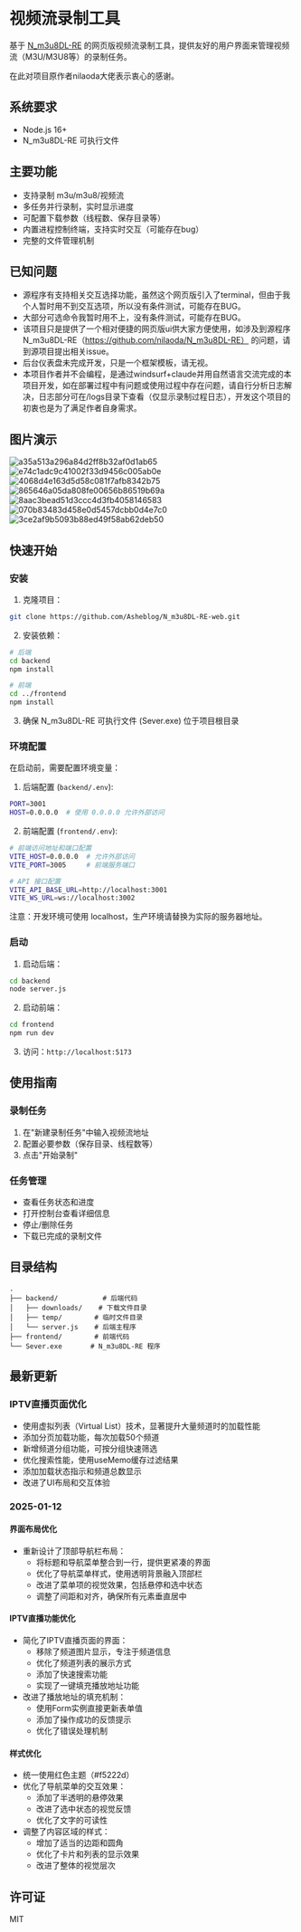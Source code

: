 # 视频流录制工具

基于 [N_m3u8DL-RE](https://github.com/nilaoda/N_m3u8DL-RE) 的网页版视频流录制工具，提供友好的用户界面来管理视频流（M3U/M3U8等）的录制任务。

在此对项目原作者nilaoda大佬表示衷心的感谢。

## 系统要求

- Node.js 16+
- N_m3u8DL-RE 可执行文件

## 主要功能

- 支持录制 m3u/m3u8/视频流
- 多任务并行录制，实时显示进度
- 可配置下载参数（线程数、保存目录等）
- 内置进程控制终端，支持实时交互（可能存在bug）
- 完整的文件管理机制

## 已知问题

 - 源程序有支持相关交互选择功能，虽然这个网页版引入了terminal，但由于我个人暂时用不到交互选项，所以没有条件测试，可能存在BUG。
 - 大部分可选命令我暂时用不上，没有条件测试，可能存在BUG。
 - 该项目只是提供了一个相对便捷的网页版ui供大家方便使用，如涉及到源程序N_m3u8DL-RE（https://github.com/nilaoda/N_m3u8DL-RE） 的问题，请到源项目提出相关issue。
 - 后台仪表盘未完成开发，只是一个框架模板，请无视。
 - 本项目作者并不会编程，是通过windsurf+claude并用自然语言交流完成的本项目开发，如在部署过程中有问题或使用过程中存在问题，请自行分析日志解决，日志部分可在/logs目录下查看（仅显示录制过程日志），开发这个项目的初衷也是为了满足作者自身需求。

## 图片演示
![a35a513a296a84d2ff8b32af0d1ab65](https://github.com/user-attachments/assets/4c798bec-fea5-46cb-9751-aac99c31604d)
![e74c1adc9c41002f33d9456c005ab0e](https://github.com/user-attachments/assets/55a39c60-bbcb-49c5-884c-f56ffda7b019)
![4068d4e163d5d58c081f7afb8342b75](https://github.com/user-attachments/assets/c62b01f1-2509-4116-bff8-29356a5831dd)
![865646a05da808fe00656b86519b69a](https://github.com/user-attachments/assets/98cadd08-39d2-4d20-98a4-7abdb16b2818)
![8aac3bead51d3ccc4d3fb4058146583](https://github.com/user-attachments/assets/f0786543-bc7d-498f-8b4f-d8d66e3503e6)
![070b83483d458e0d5457dcbb0d4e7c0](https://github.com/user-attachments/assets/9cf79bd4-87c6-45f2-8995-40776e5253dd)
![3ce2af9b5093b88ed49f58ab62deb50](https://github.com/user-attachments/assets/e6b1586f-2646-49f6-b437-3f5d605eecba)

## 快速开始

### 安装

1. 克隆项目：
```bash
git clone https://github.com/Asheblog/N_m3u8DL-RE-web.git
```

2. 安装依赖：
```bash
# 后端
cd backend
npm install

# 前端
cd ../frontend
npm install
```

3. 确保 N_m3u8DL-RE 可执行文件 (Sever.exe) 位于项目根目录

### 环境配置

在启动前，需要配置环境变量：

1. 后端配置 (`backend/.env`):
```bash
PORT=3001
HOST=0.0.0.0  # 使用 0.0.0.0 允许外部访问
```

2. 前端配置 (`frontend/.env`):
```bash
# 前端访问地址和端口配置
VITE_HOST=0.0.0.0  # 允许外部访问
VITE_PORT=3005     # 前端服务端口

# API 接口配置
VITE_API_BASE_URL=http://localhost:3001
VITE_WS_URL=ws://localhost:3002
```

注意：开发环境可使用 localhost，生产环境请替换为实际的服务器地址。

### 启动

1. 启动后端：
```bash
cd backend
node server.js
```

2. 启动前端：
```bash
cd frontend
npm run dev
```

3. 访问：`http://localhost:5173`

## 使用指南

### 录制任务

1. 在"新建录制任务"中输入视频流地址
2. 配置必要参数（保存目录、线程数等）
3. 点击"开始录制"

### 任务管理

- 查看任务状态和进度
- 打开控制台查看详细信息
- 停止/删除任务
- 下载已完成的录制文件

## 目录结构

```
.
├── backend/           # 后端代码
│   ├── downloads/    # 下载文件目录
│   ├── temp/        # 临时文件目录
│   └── server.js    # 后端主程序
├── frontend/        # 前端代码
└── Sever.exe       # N_m3u8DL-RE 程序
```
## 最新更新

### IPTV直播页面优化
- 使用虚拟列表（Virtual List）技术，显著提升大量频道时的加载性能
- 添加分页加载功能，每次加载50个频道
- 新增频道分组功能，可按分组快速筛选
- 优化搜索性能，使用useMemo缓存过滤结果
- 添加加载状态指示和频道总数显示
- 改进了UI布局和交互体验

### 2025-01-12

#### 界面布局优化
- 重新设计了顶部导航栏布局：
  - 将标题和导航菜单整合到一行，提供更紧凑的界面
  - 优化了导航菜单样式，使用透明背景融入顶部栏
  - 改进了菜单项的视觉效果，包括悬停和选中状态
  - 调整了间距和对齐，确保所有元素垂直居中

#### IPTV直播功能优化
- 简化了IPTV直播页面的界面：
  - 移除了频道图片显示，专注于频道信息
  - 优化了频道列表的展示方式
  - 添加了快速搜索功能
  - 实现了一键填充播放地址功能
- 改进了播放地址的填充机制：
  - 使用Form实例直接更新表单值
  - 添加了操作成功的反馈提示
  - 优化了错误处理机制

#### 样式优化
- 统一使用红色主题（#f5222d）
- 优化了导航菜单的交互效果：
  - 添加了半透明的悬停效果
  - 改进了选中状态的视觉反馈
  - 优化了文字的可读性
- 调整了内容区域的样式：
  - 增加了适当的边距和圆角
  - 优化了卡片和列表的显示效果
  - 改进了整体的视觉层次

## 许可证

MIT
